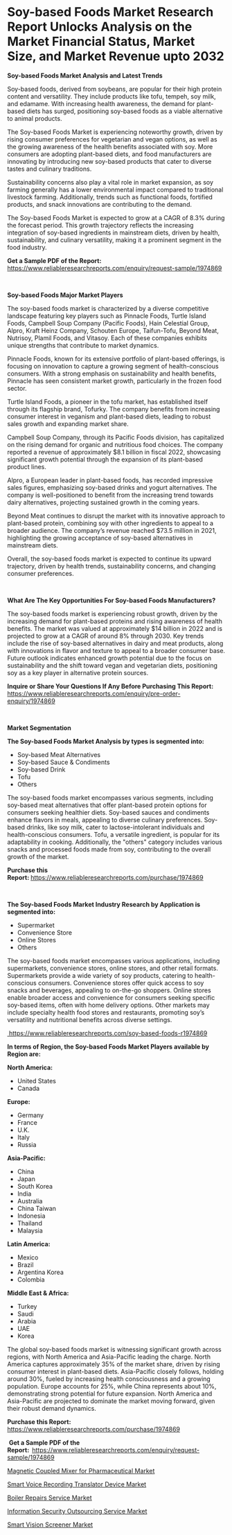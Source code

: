 <p><h1>Soy-based Foods Market Research Report Unlocks Analysis on the Market Financial Status, Market Size, and Market Revenue upto 2032</h1></p><p><strong>Soy-based Foods Market Analysis and Latest Trends</strong></p>
<p><p>Soy-based foods, derived from soybeans, are popular for their high protein content and versatility. They include products like tofu, tempeh, soy milk, and edamame. With increasing health awareness, the demand for plant-based diets has surged, positioning soy-based foods as a viable alternative to animal products.</p><p>The Soy-based Foods Market is experiencing noteworthy growth, driven by rising consumer preferences for vegetarian and vegan options, as well as the growing awareness of the health benefits associated with soy. More consumers are adopting plant-based diets, and food manufacturers are innovating by introducing new soy-based products that cater to diverse tastes and culinary traditions.</p><p>Sustainability concerns also play a vital role in market expansion, as soy farming generally has a lower environmental impact compared to traditional livestock farming. Additionally, trends such as functional foods, fortified products, and snack innovations are contributing to the demand.</p><p>The Soy-based Foods Market is expected to grow at a CAGR of 8.3% during the forecast period. This growth trajectory reflects the increasing integration of soy-based ingredients in mainstream diets, driven by health, sustainability, and culinary versatility, making it a prominent segment in the food industry.</p></p>
<p><strong>Get a Sample PDF of the Report:&nbsp;</strong> <a href="https://www.reliableresearchreports.com/enquiry/request-sample/1974869?utm_campaign=34&utm_medium=2&utm_source=Github&utm_content=ia&utm_term=28032025&utm_id=soy-based-foods">https://www.reliableresearchreports.com/enquiry/request-sample/1974869</a></p>
<p>&nbsp;</p>
<p><strong>Soy-based Foods Major Market Players</strong></p>
<p><p>The soy-based foods market is characterized by a diverse competitive landscape featuring key players such as Pinnacle Foods, Turtle Island Foods, Campbell Soup Company (Pacific Foods), Hain Celestial Group, Alpro, Kraft Heinz Company, Schouten Europe, Taifun-Tofu, Beyond Meat, Nutrisoy, Plamil Foods, and Vitasoy. Each of these companies exhibits unique strengths that contribute to market dynamics.</p><p>Pinnacle Foods, known for its extensive portfolio of plant-based offerings, is focusing on innovation to capture a growing segment of health-conscious consumers. With a strong emphasis on sustainability and health benefits, Pinnacle has seen consistent market growth, particularly in the frozen food sector.</p><p>Turtle Island Foods, a pioneer in the tofu market, has established itself through its flagship brand, Tofurky. The company benefits from increasing consumer interest in veganism and plant-based diets, leading to robust sales growth and expanding market share.</p><p>Campbell Soup Company, through its Pacific Foods division, has capitalized on the rising demand for organic and nutritious food choices. The company reported a revenue of approximately $8.1 billion in fiscal 2022, showcasing significant growth potential through the expansion of its plant-based product lines.</p><p>Alpro, a European leader in plant-based foods, has recorded impressive sales figures, emphasizing soy-based drinks and yogurt alternatives. The company is well-positioned to benefit from the increasing trend towards dairy alternatives, projecting sustained growth in the coming years.</p><p>Beyond Meat continues to disrupt the market with its innovative approach to plant-based protein, combining soy with other ingredients to appeal to a broader audience. The company’s revenue reached $73.5 million in 2021, highlighting the growing acceptance of soy-based alternatives in mainstream diets.</p><p>Overall, the soy-based foods market is expected to continue its upward trajectory, driven by health trends, sustainability concerns, and changing consumer preferences.</p></p>
<p>&nbsp;</p>
<p><strong>What Are The Key Opportunities For Soy-based Foods Manufacturers?</strong></p>
<p><p>The soy-based foods market is experiencing robust growth, driven by the increasing demand for plant-based proteins and rising awareness of health benefits. The market was valued at approximately $14 billion in 2022 and is projected to grow at a CAGR of around 8% through 2030. Key trends include the rise of soy-based alternatives in dairy and meat products, along with innovations in flavor and texture to appeal to a broader consumer base. Future outlook indicates enhanced growth potential due to the focus on sustainability and the shift toward vegan and vegetarian diets, positioning soy as a key player in alternative protein sources.</p></p>
<p><strong>Inquire or Share Your Questions If Any Before Purchasing This Report:</strong> <a href="https://www.reliableresearchreports.com/enquiry/pre-order-enquiry/1974869?utm_campaign=34&utm_medium=2&utm_source=Github&utm_content=ia&utm_term=28032025&utm_id=soy-based-foods">https://www.reliableresearchreports.com/enquiry/pre-order-enquiry/1974869</a></p>
<p>&nbsp;</p>
<p><strong>Market Segmentation</strong></p>
<p><strong>The Soy-based Foods Market Analysis by types is segmented into:</strong></p>
<p><ul><li>Soy-based Meat Alternatives</li><li>Soy-based Sauce & Condiments</li><li>Soy-based Drink</li><li>Tofu‎</li><li>Others</li></ul></p>
<p><p>The soy-based foods market encompasses various segments, including soy-based meat alternatives that offer plant-based protein options for consumers seeking healthier diets. Soy-based sauces and condiments enhance flavors in meals, appealing to diverse culinary preferences. Soy-based drinks, like soy milk, cater to lactose-intolerant individuals and health-conscious consumers. Tofu, a versatile ingredient, is popular for its adaptability in cooking. Additionally, the "others" category includes various snacks and processed foods made from soy, contributing to the overall growth of the market.</p></p>
<p><strong>Purchase this Report:&nbsp;</strong><a href="https://www.reliableresearchreports.com/purchase/1974869?utm_campaign=34&utm_medium=2&utm_source=Github&utm_content=ia&utm_term=28032025&utm_id=soy-based-foods">https://www.reliableresearchreports.com/purchase/1974869</a></p>
<p>&nbsp;</p>
<p><strong>The Soy-based Foods Market Industry Research by Application is segmented into:</strong></p>
<p><ul><li>Supermarket</li><li>Convenience Store</li><li>Online Stores</li><li>Others</li></ul></p>
<p><p>The soy-based foods market encompasses various applications, including supermarkets, convenience stores, online stores, and other retail formats. Supermarkets provide a wide variety of soy products, catering to health-conscious consumers. Convenience stores offer quick access to soy snacks and beverages, appealing to on-the-go shoppers. Online stores enable broader access and convenience for consumers seeking specific soy-based items, often with home delivery options. Other markets may include specialty health food stores and restaurants, promoting soy’s versatility and nutritional benefits across diverse settings.</p></p>
<p><a href="https://www.reliableresearchreports.com/soy-based-foods-r1974869?utm_campaign=34&utm_medium=2&utm_source=Github&utm_content=ia&utm_term=28032025&utm_id=soy-based-foods">&nbsp;https://www.reliableresearchreports.com/soy-based-foods-r1974869</a></p>
<p><strong>In terms of Region, the Soy-based Foods Market Players available by Region are:</strong></p>
<p>
    <p> <strong> North America: </strong>
        <ul>
            <li>United States</li>
            <li>Canada</li>
        </ul>
        </p> 
    <p> <strong> Europe: </strong>
        <ul>
            <li>Germany</li>
            <li>France</li>
            <li>U.K.</li>
            <li>Italy</li>
            <li>Russia</li>
        </ul>
        </p> 
    <p> <strong> Asia-Pacific: </strong>
        <ul>
            <li>China</li>
            <li>Japan</li>
            <li>South Korea</li>
            <li>India</li>
            <li>Australia</li>
            <li>China Taiwan</li>
            <li>Indonesia</li>
            <li>Thailand</li>
            <li>Malaysia</li>
        </ul>
        </p> 
    <p> <strong> Latin America: </strong>
        <ul>
            <li>Mexico</li>
            <li>Brazil</li>
            <li>Argentina Korea</li>
            <li>Colombia</li>
        </ul>
        </p> 
    <p> <strong> Middle East & Africa: </strong>
        <ul>
            <li>Turkey</li>
            <li>Saudi</li>
            <li>Arabia</li>
            <li>UAE</li>
            <li>Korea</li>
        </ul>
    </p>
    </p>
<p><p>The global soy-based foods market is witnessing significant growth across regions, with North America and Asia-Pacific leading the charge. North America captures approximately 35% of the market share, driven by rising consumer interest in plant-based diets. Asia-Pacific closely follows, holding around 30%, fueled by increasing health consciousness and a growing population. Europe accounts for 25%, while China represents about 10%, demonstrating strong potential for future expansion. North America and Asia-Pacific are projected to dominate the market moving forward, given their robust demand dynamics.</p></p>
<p><strong>Purchase this Report: </strong><a href="https://www.reliableresearchreports.com/purchase/1974869?utm_campaign=34&utm_medium=2&utm_source=Github&utm_content=ia&utm_term=28032025&utm_id=soy-based-foods">https://www.reliableresearchreports.com/purchase/1974869</a></p>
<p>&nbsp;<strong>Get a Sample PDF of the Report:&nbsp;&nbsp;</strong><a href="https://www.reliableresearchreports.com/enquiry/request-sample/1974869?utm_campaign=34&utm_medium=2&utm_source=Github&utm_content=ia&utm_term=28032025&utm_id=soy-based-foods">https://www.reliableresearchreports.com/enquiry/request-sample/1974869</a></p>
<p><strong></strong></p>
<p><p><a href="https://github.com/lourdesmai100/Market-Research-Report-List-1/blob/main/magnetic-coupled-mixer-for-pharmaceutical-market.md?utm_campaign=34&utm_medium=2&utm_source=Github&utm_content=ia&utm_term=28032025&utm_id=soy-based-foods">Magnetic Coupled Mixer for Pharmaceutical Market</a></p><p><a href="https://github.com/mookiesville/Market-Research-Report-List-1/blob/main/smart-voice-recording-translator-device-market.md?utm_campaign=34&utm_medium=2&utm_source=Github&utm_content=ia&utm_term=28032025&utm_id=soy-based-foods">Smart Voice Recording Translator Device Market</a></p><p><a href="https://github.com/marlanamarvn/Market-Research-Report-List-1/blob/main/boiler-repairs-service-market.md?utm_campaign=34&utm_medium=2&utm_source=Github&utm_content=ia&utm_term=28032025&utm_id=soy-based-foods">Boiler Repairs Service Market</a></p><p><a href="https://github.com/castoriffic/Market-Research-Report-List-6/blob/main/information-security-outsourcing-service-market.md?utm_campaign=34&utm_medium=2&utm_source=Github&utm_content=ia&utm_term=28032025&utm_id=soy-based-foods">Information Security Outsourcing Service Market</a></p><p><a href="https://github.com/willjis/Market-Research-Report-List-1/blob/main/smart-vision-screener-market.md?utm_campaign=34&utm_medium=2&utm_source=Github&utm_content=ia&utm_term=28032025&utm_id=soy-based-foods">Smart Vision Screener Market</a></p></p>
